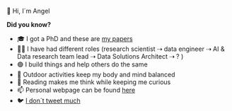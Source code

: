 👋 Hi, I´m Angel

<!--
**murggu/murggu** is a ✨ _special_ ✨ repository because its `README.md` (this file) appears on your GitHub profile.

Here are some ideas to get you started:

- 🔭 I’m currently working on ...
- 🌱 I’m currently learning ...
- 👯 I’m looking to collaborate on ...
- 🤔 I’m looking for help with ...
- 💬 Ask me about ...
- 📫 How to reach me: ...
- 😄 Pronouns: ...
- ⚡ Fun fact: ...
-->

**Did you know?**
- 🎓 I got a PhD and these are [my papers](https://dblp.org/pid/00/3702.html)
- 🧑‍💻 I have had different roles (research scientist ⇢ data engineer ⇢ AI & Data research team lead ⇢ Data Solutions Architect ⇢ ? )
- 🟢 I build things and help others do the same
- 🚴 Outdoor activities keep my body and mind balanced
- 📖 Reading makes me think while keeping me curious
- 📫 Personal webpage can be found [here](https://acmanjon.es/)
- 🐦 [I don´t tweet much](https://twitter.com/neuw84)
